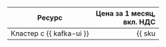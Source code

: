 | Ресурс        | Цена за 1 месяц,<br>вкл. НДС         |
|---------------|-------------------------------------:|
| Кластер с {{ kafka-ui }} | {{ sku|RUB|mdb.kafka.ui.cluster.v1|string }} |